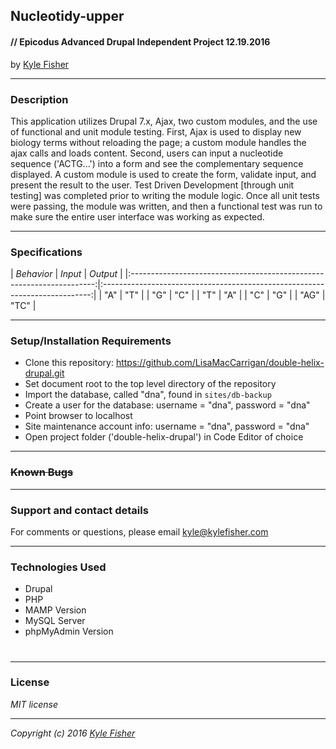 ## **Nucleotidy-upper**

#### // Epicodus Advanced Drupal Independent Project 12.19.2016

by [Kyle Fisher](https://github.com/fisherkyle)


----
### **Description**

This application utilizes Drupal 7.x, Ajax, two custom modules, and the use of functional and unit module testing. First, Ajax is used to display new biology terms without reloading the page; a custom module handles the ajax calls and loads content. Second, users can input a nucleotide sequence ('ACTG...') into a form and see the complementary sequence displayed. A custom module is used to create the form, validate input, and present the result to the user. Test Driven Development [through unit testing] was completed prior to writing the module logic. Once all unit tests were passing, the module was written, and then a functional test was run to make sure the entire user interface was working as expected.

----
### **Specifications**
| _Behavior_ | _Input_ | _Output_ |
|:---------------------------------------------------------------------:|:---------------------------------------------------------------------------:|
|  "A" | "T" |
|  "G" | "C" |
|  "T" | "A" |
|  "C" | "G" |
|  "AG" | "TC" |

___
### **Setup/Installation Requirements**

* Clone this repository: https://github.com/LisaMacCarrigan/double-helix-drupal.git
* Set document root to the top level directory of the repository
* Import the database, called "dna", found in `sites/db-backup`
* Create a user for the database: username = "dna", password = "dna"
* Point browser to localhost
* Site maintenance account info: username = "dna", password = "dna"
* Open project folder ('double-helix-drupal') in Code Editor of choice

___

### ~~**Known Bugs**~~


___
### **Support and contact details**

For comments or questions, please email kyle@kylefisher.com
___
### **Technologies Used**
* Drupal
* PHP
* MAMP Version
* MySQL Server
* phpMyAdmin Version
#
#
___
### **License**

*MIT license*

___
*Copyright (c) 2016 [Kyle Fisher](https://github.com/fisherkyle)*
